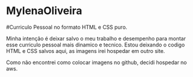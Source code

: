 # MylenaOliveira

#Curriculo Pessoal no formato HTML e CSS puro. 

Minha intenção é deixar salvo o meu trabalho e desempenho para montar esse curriculo pessoal mais dinamico e tecnico. 
Estou deixando o codigo HTML e CSS salvos aqui, as imagens irei hospedar em outro site. 

Como não encontrei como colocar imagens no github, decidi hospedar no aws. 
